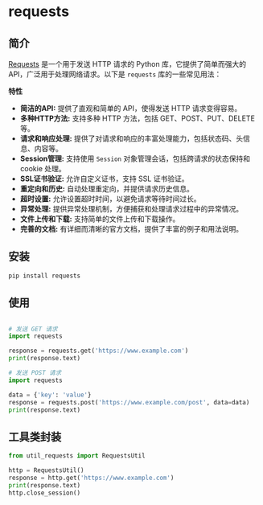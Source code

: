 # requests

## 简介
[Requests](https://github.com/psf/requests) 是一个用于发送 HTTP 请求的 Python 库，它提供了简单而强大的 API，广泛用于处理网络请求。以下是 `requests` 库的一些常见用法：

**特性**

- **简洁的API:** 提供了直观和简单的 API，使得发送 HTTP 请求变得容易。
- **多种HTTP方法:** 支持多种 HTTP 方法，包括 GET、POST、PUT、DELETE 等。
- **请求和响应处理:** 提供了对请求和响应的丰富处理能力，包括状态码、头信息、内容等。
- **Session管理:** 支持使用 `Session` 对象管理会话，包括跨请求的状态保持和 cookie 处理。
- **SSL证书验证:** 允许自定义证书，支持 SSL 证书验证。
- **重定向和历史:** 自动处理重定向，并提供请求历史信息。
- **超时设置:** 允许设置超时时间，以避免请求等待时间过长。
- **异常处理:** 提供异常处理机制，方便捕获和处理请求过程中的异常情况。
- **文件上传和下载:** 支持简单的文件上传和下载操作。
- **完善的文档:** 有详细而清晰的官方文档，提供了丰富的例子和用法说明。


## 安装

```bash
pip install requests
```

## 使用

```python

# 发送 GET 请求
import requests

response = requests.get('https://www.example.com')
print(response.text)

# 发送 POST 请求
import requests

data = {'key': 'value'}
response = requests.post('https://www.example.com/post', data=data)
print(response.text)


```

## 工具类封装

```python
from util_requests import RequestsUtil

http = RequestsUtil()
response = http.get('https://www.example.com')
print(response.text)
http.close_session()

```
